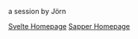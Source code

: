 a session by Jörn

[Svelte Homepage](https://svelte.dev/)
[Sapper Homepage](https://sapper.svelte.dev/)
